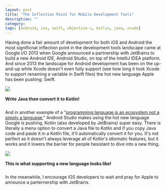 ```yaml
---
layout: post
title: "The Inflection Point for Mobile Development Tools"
description: ""
category: 
tags: [android, ios, swift, objective-c, kotlin, java, xcode]
---
```


Having done a fair amount of development for both iOS and Android the most significnat inflection point in the development tools landscape came at Google I/O 2013 when Google announced a partnership with JetBrains to build a new Android IDE, Android Studio, on top of the IntelliJ IDEA platform. And since 2013 the landscape for Android development has been on the up-and-up while Xcode doesn't even fully support (see how long it took Xcode to support renaming a variable in Swift files) the hot new language Apple has been pushing: Swift.

<div>
	<img class="rounded-corners" style="max-width: 300px; border: 1px;" src="{{ site.images2017 }}/08-16/converter.png"/>
	<p class="caption-text" style="line-height: 1.5em; margin-bottom: 24px;"><strong>Write Java then convert it to Kotlin!</strong></p>
</div>

And in another example of a \"[programming language is an ecosystem not a simply a language][1]," Android Studio makes using the hot new language Google is pushing, Kotlin (also developed by JetBrains) super easy. There is literally a menu option to convert a Java file to Kotlin and if you copy Java code and paste it in a Kotlin file, it'll automatically convert it for you. It's not perfect as it doesn't always leverage all of Kotlin's idiomatic features, but it works and it lowers the barrier for people hesistant to dive into a new thing.

<div>
	<img class="rounded-corners" style="max-width: 800px; border: 1px;" src="{{ site.images2017 }}/08-16/kotlin_convert.png"/>
	<p class="caption-text" style="line-height: 1.5em; margin-bottom: 24px;"><strong>This is what supporting a new language looks like!</strong></p>
</div>

In the meanwhile, I encourage iOS developers to wait and pray for Apple to announce a parternership with JetBrains. 

[1]: {{site.base_url}}/2017/03/10/rethinking-talk-programming-languages/